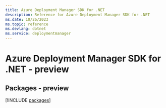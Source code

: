 ```yaml
---
title: Azure Deployment Manager SDK for .NET
description: Reference for Azure Deployment Manager SDK for .NET
ms.date: 10/26/2023
ms.topic: reference
ms.devlang: dotnet
ms.service: deploymentmanager
---
```

# Azure Deployment Manager SDK for .NET - preview
## Packages - preview
[!INCLUDE [packages](deployment-manager-index.md)]
